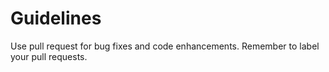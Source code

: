 # Guidelines

Use pull request for bug fixes and code enhancements.
Remember to label your pull requests.